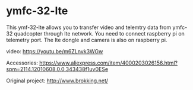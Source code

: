 # ymfc-32-lte
This ymf-32-lte allows you to transfer video and telemtry data from ymfc-32 quadcopter through lte network. You need to connect raspberry pi on telemetry port. The lte dongle and camera is also on raspberry pi.

video:
https://youtu.be/m6ZLnvk3WGw

Accessories:
https://www.aliexpress.com/item/4000203026156.html?spm=2114.12010608.0.0.343438f1uv0ESe

Original project:
http://www.brokking.net/
